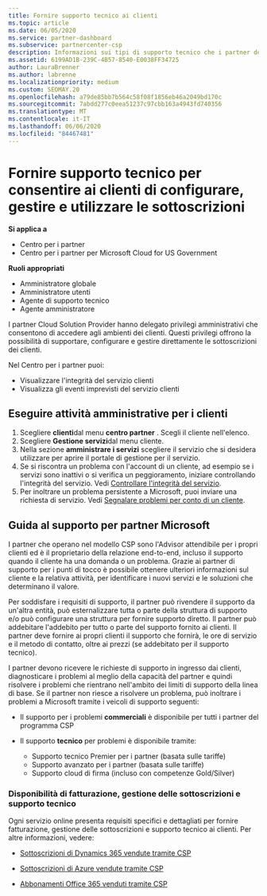 ```yaml
---
title: Fornire supporto tecnico ai clienti
ms.topic: article
ms.date: 06/05/2020
ms.service: partner-dashboard
ms.subservice: partnercenter-csp
description: Informazioni sui tipi di supporto tecnico che i partner del programma Cloud Solution Provider possono offrire ai propri clienti.
ms.assetid: 6199AD1B-239C-4B57-8540-E0038FF34725
author: LauraBrenner
ms.author: labrenne
ms.localizationpriority: medium
ms.custom: SEOMAY.20
ms.openlocfilehash: a79de85bb7b564c58f08f1856eb46a2049bd170c
ms.sourcegitcommit: 7abdd277c0eea51237c97cbb163a4943fd740356
ms.translationtype: MT
ms.contentlocale: it-IT
ms.lasthandoff: 06/06/2020
ms.locfileid: "84467481"
---
```

# <a name="provide-technical-support-to-help-customers-configure-manage-and-use-their-subscriptions"></a>Fornire supporto tecnico per consentire ai clienti di configurare, gestire e utilizzare le sottoscrizioni

**Si applica a**

- Centro per i partner
- Centro per i partner per Microsoft Cloud for US Government

**Ruoli appropriati**
- Amministratore globale
- Amministratore utenti
- Agente di supporto tecnico
- Agente amministratore

I partner Cloud Solution Provider hanno delegato privilegi amministrativi che consentono di accedere agli ambienti dei clienti. Questi privilegi offrono la possibilità di supportare, configurare e gestire direttamente le sottoscrizioni dei clienti.

Nel Centro per i partner puoi:

- Visualizzare l'integrità del servizio clienti
- Visualizza gli eventi imprevisti del servizio clienti

## <a name="perform-admin-tasks-for-your-customers"></a>Eseguire attività amministrative per i clienti

1. Scegliere **clienti**dal menu **centro partner** . Scegli il cliente nell'elenco.
2. Scegliere **Gestione servizi**dal menu cliente.
3. Nella sezione **amministrare i servizi** scegliere il servizio che si desidera utilizzare per aprire il portale di gestione per il servizio.
4. Se si riscontra un problema con l'account di un cliente, ad esempio se i servizi sono inattivi o si verifica un peggioramento, iniziare controllando l'integrità del servizio. Vedi [Controllare l'integrità del servizio](check-service-health.md).
5. Per inoltrare un problema persistente a Microsoft, puoi inviare una richiesta di servizio. Vedi [Segnalare problemi per conto di un cliente](report-problems-on-behalf-of-a-customer.md).

## <a name="microsoft-partner-support-guidance"></a>Guida al supporto per partner Microsoft

I partner che operano nel modello CSP sono l'Advisor attendibile per i propri clienti ed è il proprietario della relazione end-to-end, incluso il supporto quando il cliente ha una domanda o un problema. Grazie ai partner di supporto per i punti di tocco è possibile ottenere ulteriori informazioni sul cliente e la relativa attività, per identificare i nuovi servizi e le soluzioni che determinano il valore.

Per soddisfare i requisiti di supporto, il partner può rivendere il supporto da un'altra entità, può esternalizzare tutta o parte della struttura di supporto e/o può configurare una struttura per fornire supporto diretto.  Il partner può addebitare l'addebito per tutto o parte del supporto fornito ai clienti. Il partner deve fornire ai propri clienti il supporto che fornirà, le ore di servizio e il metodo di contatto, oltre ai prezzi (se addebitato per il supporto tecnico). 

I partner devono ricevere le richieste di supporto in ingresso dai clienti, diagnosticare i problemi al meglio della capacità del partner e quindi risolvere i problemi che rientrano nell'ambito dei limiti di supporto della linea di base. Se il partner non riesce a risolvere un problema, può inoltrare i problemi a Microsoft tramite i veicoli di supporto seguenti:

- Il supporto per i problemi **commerciali** è disponibile per tutti i partner del programma CSP

- Il supporto **tecnico** per problemi è disponibile tramite:

  - Supporto tecnico Premier per i partner (basata sulle tariffe)
  - Supporto avanzato per i partner (basata sulle tariffe)
  - Supporto cloud di firma (incluso con competenze Gold/Silver)

### <a name="providing-billing-subscription-management-and-technical-support"></a>Disponibilità di fatturazione, gestione delle sottoscrizioni e supporto tecnico 

Ogni servizio online presenta requisiti specifici e dettagliati per fornire fatturazione, gestione delle sottoscrizioni e supporto tecnico ai clienti. Per altre informazioni, vedere:

- [Sottoscrizioni di Dynamics 365 vendute tramite CSP](https://www.microsoftpartnercommunity.com/t5/CSP/Microsoft-Partner-Support-Guidance/m-p/5262#M30)

- [Sottoscrizioni di Azure vendute tramite CSP](https://www.microsoftpartnercommunity.com/t5/CSP/Microsoft-Partner-Support-Guidance/m-p/5263#M31)

- [Abbonamenti Office 365 venduti tramite CSP](https://www.microsoftpartnercommunity.com/t5/CSP/Microsoft-Partner-Support-Guidance/m-p/5264#M32)
